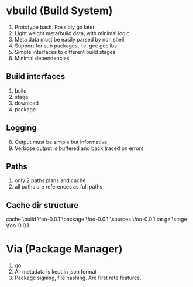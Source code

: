 vbuild (Build System)
==============

1. Prototype bash. Possibly go later
1. Light weight meta/build data, with minimal logic
2. Meta data must be easily parsed by non shell
3. Support for sub packages, i.e. gcc gcclibs
4. Simple interfaces to different build stages
7. Minimal dependencies

Build interfaces
--------------
1. build
2. stage
3. download
4. package

Logging
--------------
8. Output must be simple but informative
9. Verbose output is buffered and back traced on errors

Paths
--------------
1. only 2 paths plans and cache
2. all paths are references as full paths

Cache dir structure
--------------
cache
	\build
		\foo-0.0.1
	\package
		\foo-0.0.1
	\sources
		\foo-0.0.1.tar.gz
	\stage
		\foo-0.0.1

Via (Package Manager)
==============
1. go
2. All metadata is kept in json format
2. Package signing, file hashing. Are first rate features.

